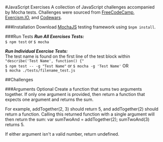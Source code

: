 #JavaScript Exercises
A collection of JavaScript challenges accompanied by Mocha tests. Challenges were sourced from
[FreeCodeCamp](https://www.freecodecamp.com), [Exercism.IO](http://exercism.io), and [Codewars](https://www.codewars.com).

###Installation
Download [MochaJS](https://mochajs.org) testing framework using ```$npm install```.

###Run Tests
<b><i>Run All Exercises Tests:</b></i>
<br>```$ npm test``` or ```$ mocha```

<b><i>Run Individual Exercise Tests:</b></i><br>
The test name is found on the first line of the test block within ```"describe('Test Name', function() {"```
<br>```$ npm test -- -g "Test Name"``` or ```$ mocha -g 'Test Name'``` OR
<br>```$ mocha ./tests/filename_test.js```

##Challenges

###Arguments Optional
Create a function that sums two arguments together. If only one argument is provided, then
return a function that expects one argument and returns the sum.

For example, addTogether(2, 3) should return 5, and addTogether(2) should
return a function. Calling this returned function with a single argument will then
return the sum: var sumTwoAnd = addTogether(2); sumTwoAnd(3) returns 5.

If either argument isn't a valid number, return undefined.

